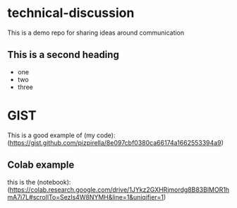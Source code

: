 # technical-discussion
This is a demo repo for sharing ideas around communication

## This is a second heading

* one
* two
* three

# GIST

This is a good example of (my code): (https://gist.github.com/pizpirella/8e097cbf0380ca66174a1662553394a9) 

## Colab example

this is the (notebook): (https://colab.research.google.com/drive/1JYkz2GXHRjmordg8B83BlMOR1hmA7i7L#scrollTo=Sezls4W8NYMH&line=1&uniqifier=1)
